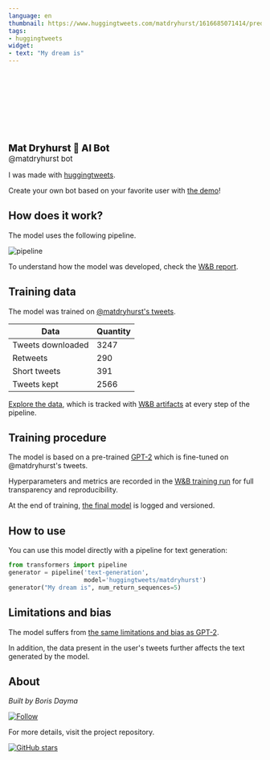 ```yaml
---
language: en
thumbnail: https://www.huggingtweets.com/matdryhurst/1616685071414/predictions.png
tags:
- huggingtweets
widget:
- text: "My dream is"
---
```


<div>
<div style="width: 132px; height:132px; border-radius: 50%; background-size: cover; background-image: url('https://pbs.twimg.com/profile_images/1363994902477086720/ogxDd7IJ_400x400.jpg')">
</div>
<div style="margin-top: 8px; font-size: 19px; font-weight: 800">Mat Dryhurst 🤖 AI Bot </div>
<div style="font-size: 15px">@matdryhurst bot</div>
</div>

I was made with [huggingtweets](https://github.com/borisdayma/huggingtweets).

Create your own bot based on your favorite user with [the demo](https://colab.research.google.com/github/borisdayma/huggingtweets/blob/master/huggingtweets-demo.ipynb)!

## How does it work?

The model uses the following pipeline.

![pipeline](https://github.com/borisdayma/huggingtweets/blob/master/img/pipeline.png?raw=true)

To understand how the model was developed, check the [W&B report](https://wandb.ai/wandb/huggingtweets/reports/HuggingTweets-Train-a-Model-to-Generate-Tweets--VmlldzoxMTY5MjI).

## Training data

The model was trained on [@matdryhurst's tweets](https://twitter.com/matdryhurst).

| Data | Quantity |
| --- | --- |
| Tweets downloaded | 3247 |
| Retweets | 290 |
| Short tweets | 391 |
| Tweets kept | 2566 |

[Explore the data](https://wandb.ai/wandb/huggingtweets/runs/27kjan0j/artifacts), which is tracked with [W&B artifacts](https://docs.wandb.com/artifacts) at every step of the pipeline.

## Training procedure

The model is based on a pre-trained [GPT-2](https://huggingface.co/gpt2) which is fine-tuned on @matdryhurst's tweets.

Hyperparameters and metrics are recorded in the [W&B training run](https://wandb.ai/wandb/huggingtweets/runs/10kdn4kk) for full transparency and reproducibility.

At the end of training, [the final model](https://wandb.ai/wandb/huggingtweets/runs/10kdn4kk/artifacts) is logged and versioned.

## How to use

You can use this model directly with a pipeline for text generation:

```python
from transformers import pipeline
generator = pipeline('text-generation',
                     model='huggingtweets/matdryhurst')
generator("My dream is", num_return_sequences=5)
```

## Limitations and bias

The model suffers from [the same limitations and bias as GPT-2](https://huggingface.co/gpt2#limitations-and-bias).

In addition, the data present in the user's tweets further affects the text generated by the model.

## About

*Built by Boris Dayma*

[![Follow](https://img.shields.io/twitter/follow/borisdayma?style=social)](https://twitter.com/intent/follow?screen_name=borisdayma)

For more details, visit the project repository.

[![GitHub stars](https://img.shields.io/github/stars/borisdayma/huggingtweets?style=social)](https://github.com/borisdayma/huggingtweets)

